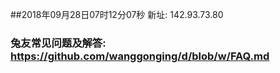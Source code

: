 ##2018年09月28日07时12分07秒 新址: 142.93.73.80
### 兔友常见问题及解答: https://github.com/wanggonging/d/blob/w/FAQ.md
